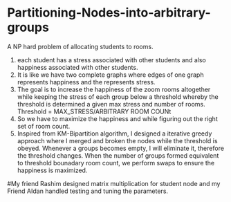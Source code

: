 # Partitioning-Nodes-into-arbitrary-groups
A NP hard problem of allocating students to rooms. 

1. each student has a stress associated with other students and also happiness associated with other students.
2. It is like we have two complete graphs where edges of one graph represents happiness and the represents stress.
3. The goal is to increase the happiness of the zoom rooms altogether while keeping the stress of each group below a threshold whereby the threshold is determined 
a given max stress and number of rooms. Threshold = MAX_STRESS/ARBITRARY ROOM COUNt
4. So we have to maximize the happiness and while figuring out the right set of room count.
4. Inspired from KM-Bipartition algorithm, I designed a iterative greedy approach where I merged and broken the nodes while the threshold is obeyed. Whenever a groups becomes empty, I will eliminate it, therefore the threshold changes. When the number of groups formed equivalent to threshold bounadary room count, we perform swaps to ensure the happiness is maximized. 

#My friend Rashim designed matrix multiplication for student node and my Friend AIdan handled testing and tuning the parameters. 
